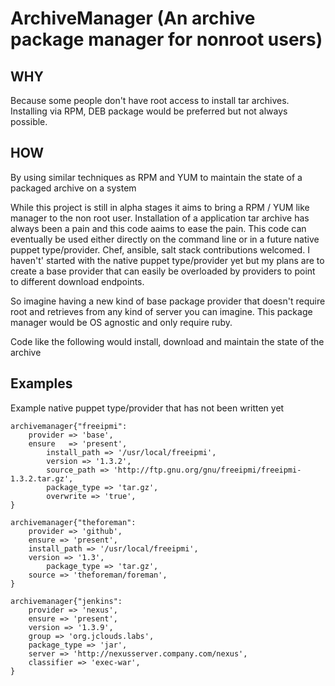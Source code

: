 ArchiveManager (An archive package manager for nonroot users)
==============
WHY
--------------
Because some people don't have root access to install tar archives.  Installing via RPM, DEB package would be preferred but not always possible.

HOW
--------------
By using similar techniques as RPM and YUM to maintain the state of a packaged archive on a system

While this project is still in alpha stages it aims to bring a RPM / YUM like manager to the non root user. Installation of a application tar archive has always been a pain and this code aaims to ease the pain.  This code can eventually be used either directly on the command line or in a future native puppet type/provider.  Chef, ansible, salt stack contributions welcomed.
I haven't' started with the native puppet type/provider yet but my plans are to create a base provider that can easily be overloaded by providers to point to different download endpoints.

So imagine having a new kind of base package provider that doesn't require root and retrieves from any kind of server you can imagine. 
This package manager would be OS agnostic and only require ruby.

Code like the following would install, download and maintain the state of the archive

Examples
-----------------

Example native puppet type/provider  that has not been written yet

```
archivemanager{"freeipmi":
	provider => 'base',
	ensure   => 'present',
        install_path => '/usr/local/freeipmi',
        version => '1.3.2',
        source_path => 'http://ftp.gnu.org/gnu/freeipmi/freeipmi-1.3.2.tar.gz',
        package_type => 'tar.gz',
        overwrite => 'true',
}

archivemanager{"theforeman":
	provider => 'github',
	ensure => 'present',
	install_path => '/usr/local/freeipmi',
	version => '1.3',
        package_type => 'tar.gz',
	source => 'theforeman/foreman',
}

archivemanager{"jenkins":
	provider => 'nexus',
	ensure => 'present',
	version => '1.3.9',
	group => 'org.jclouds.labs',
	package_type => 'jar',
	server => 'http://nexusserver.company.com/nexus',
	classifier => 'exec-war',
}
```

